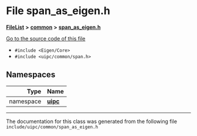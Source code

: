 

# File span\_as\_eigen.h



[**FileList**](files.md) **>** [**common**](dir_fe04c8fb910be76d82cd33e795163b9b.md) **>** [**span\_as\_eigen.h**](span__as__eigen_8h.md)

[Go to the source code of this file](span__as__eigen_8h_source.md)



* `#include <Eigen/Core>`
* `#include <uipc/common/span.h>`













## Namespaces

| Type | Name |
| ---: | :--- |
| namespace | [**uipc**](namespaceuipc.md) <br> |





















































------------------------------
The documentation for this class was generated from the following file `include/uipc/common/span_as_eigen.h`

